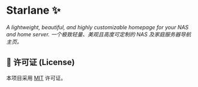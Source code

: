 # Starlane ✨

*A lightweight, beautiful, and highly customizable homepage for your NAS and home server.* *一个极致轻量、美观且高度可定制的 NAS 及家庭服务器导航主页。*


## 📜 许可证 (License)

本项目采用 [MIT](LICENSE) 许可证。